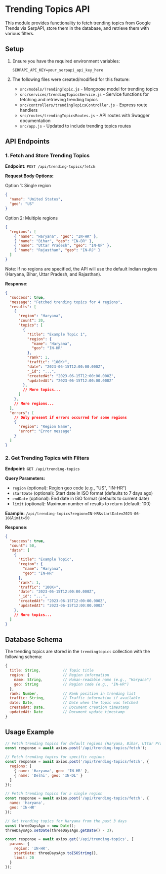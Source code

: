 # Trending Topics API

This module provides functionality to fetch trending topics from Google Trends via SerpAPI, store them in the database, and retrieve them with various filters.

## Setup

1. Ensure you have the required environment variables:
   ```
   SERPAPI_API_KEY=your_serpapi_api_key_here
   ```

2. The following files were created/modified for this feature:
   - `src/models/TrendingTopic.js` - Mongoose model for trending topics
   - `src/services/trendingTopicsService.js` - Service functions for fetching and retrieving trending topics
   - `src/controllers/trendingTopicsController.js` - Express route handlers
   - `src/routes/trendingTopicsRoutes.js` - API routes with Swagger documentation
   - `src/app.js` - Updated to include trending topics routes

## API Endpoints

### 1. Fetch and Store Trending Topics

**Endpoint:** `POST /api/trending-topics/fetch`

**Request Body Options:**

Option 1: Single region
```json
{
  "name": "United States",
  "geo": "US"
}
```

Option 2: Multiple regions
```json
{
  "regions": [
    { "name": "Haryana", "geo": "IN-HR" },
    { "name": "Bihar", "geo": "IN-BR" },
    { "name": "Uttar Pradesh", "geo": "IN-UP" },
    { "name": "Rajasthan", "geo": "IN-RJ" }
  ]
}
```

Note: If no regions are specified, the API will use the default Indian regions (Haryana, Bihar, Uttar Pradesh, and Rajasthan).

**Response:**
```json
{
  "success": true,
  "message": "Fetched trending topics for 4 regions",
  "results": [
    {
      "region": "Haryana",
      "count": 20,
      "topics": [
        {
          "title": "Example Topic 1",
          "region": {
            "name": "Haryana",
            "geo": "IN-HR"
          },
          "rank": 1,
          "traffic": "100K+",
          "date": "2023-06-15T12:00:00.000Z",
          "_id": "...",
          "createdAt": "2023-06-15T12:00:00.000Z",
          "updatedAt": "2023-06-15T12:00:00.000Z"
        },
        // More topics...
      ]
    },
    // More regions...
  ],
  "errors": [
    // Only present if errors occurred for some regions
    {
      "region": "Region Name",
      "error": "Error message"
    }
  ]
}
```

### 2. Get Trending Topics with Filters

**Endpoint:** `GET /api/trending-topics`

**Query Parameters:**
- `region` (optional): Region geo code (e.g., "US", "IN-HR")
- `startDate` (optional): Start date in ISO format (defaults to 7 days ago)
- `endDate` (optional): End date in ISO format (defaults to current date)
- `limit` (optional): Maximum number of results to return (default: 100)

**Example:** `/api/trending-topics?region=IN-HR&startDate=2023-06-10&limit=50`

**Response:**
```json
{
  "success": true,
  "count": 50,
  "data": [
    {
      "title": "Example Topic",
      "region": {
        "name": "Haryana",
        "geo": "IN-HR"
      },
      "rank": 1,
      "traffic": "100K+",
      "date": "2023-06-15T12:00:00.000Z",
      "_id": "...",
      "createdAt": "2023-06-15T12:00:00.000Z",
      "updatedAt": "2023-06-15T12:00:00.000Z"
    },
    // More topics...
  ]
}
```

## Database Schema

The trending topics are stored in the `trendingtopics` collection with the following schema:

```javascript
{
  title: String,          // Topic title
  region: {               // Region information
    name: String,         // Human-readable name (e.g., "Haryana")
    geo: String           // Region code (e.g., "IN-HR")
  },
  rank: Number,           // Rank position in trending list
  traffic: String,        // Traffic information if available
  date: Date,             // Date when the topic was fetched
  createdAt: Date,        // Document creation timestamp
  updatedAt: Date         // Document update timestamp
}
```

## Usage Example

```javascript
// Fetch trending topics for default regions (Haryana, Bihar, Uttar Pradesh, Rajasthan)
const response = await axios.post('/api/trending-topics/fetch');

// Fetch trending topics for specific regions
const response = await axios.post('/api/trending-topics/fetch', {
  regions: [
    { name: 'Haryana', geo: 'IN-HR' },
    { name: 'Delhi', geo: 'IN-DL' }
  ]
});

// Fetch trending topics for a single region
const response = await axios.post('/api/trending-topics/fetch', {
  name: 'Haryana',
  geo: 'IN-HR'
});

// Get trending topics for Haryana from the past 3 days
const threeDaysAgo = new Date();
threeDaysAgo.setDate(threeDaysAgo.getDate() - 3);

const response = await axios.get('/api/trending-topics', {
  params: {
    region: 'IN-HR',
    startDate: threeDaysAgo.toISOString(),
    limit: 20
  }
});
``` 